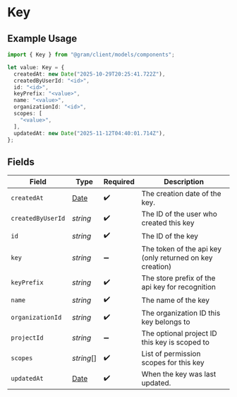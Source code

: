 # Key

## Example Usage

```typescript
import { Key } from "@gram/client/models/components";

let value: Key = {
  createdAt: new Date("2025-10-29T20:25:41.722Z"),
  createdByUserId: "<id>",
  id: "<id>",
  keyPrefix: "<value>",
  name: "<value>",
  organizationId: "<id>",
  scopes: [
    "<value>",
  ],
  updatedAt: new Date("2025-11-12T04:40:01.714Z"),
};
```

## Fields

| Field                                                                                         | Type                                                                                          | Required                                                                                      | Description                                                                                   |
| --------------------------------------------------------------------------------------------- | --------------------------------------------------------------------------------------------- | --------------------------------------------------------------------------------------------- | --------------------------------------------------------------------------------------------- |
| `createdAt`                                                                                   | [Date](https://developer.mozilla.org/en-US/docs/Web/JavaScript/Reference/Global_Objects/Date) | :heavy_check_mark:                                                                            | The creation date of the key.                                                                 |
| `createdByUserId`                                                                             | *string*                                                                                      | :heavy_check_mark:                                                                            | The ID of the user who created this key                                                       |
| `id`                                                                                          | *string*                                                                                      | :heavy_check_mark:                                                                            | The ID of the key                                                                             |
| `key`                                                                                         | *string*                                                                                      | :heavy_minus_sign:                                                                            | The token of the api key (only returned on key creation)                                      |
| `keyPrefix`                                                                                   | *string*                                                                                      | :heavy_check_mark:                                                                            | The store prefix of the api key for recognition                                               |
| `name`                                                                                        | *string*                                                                                      | :heavy_check_mark:                                                                            | The name of the key                                                                           |
| `organizationId`                                                                              | *string*                                                                                      | :heavy_check_mark:                                                                            | The organization ID this key belongs to                                                       |
| `projectId`                                                                                   | *string*                                                                                      | :heavy_minus_sign:                                                                            | The optional project ID this key is scoped to                                                 |
| `scopes`                                                                                      | *string*[]                                                                                    | :heavy_check_mark:                                                                            | List of permission scopes for this key                                                        |
| `updatedAt`                                                                                   | [Date](https://developer.mozilla.org/en-US/docs/Web/JavaScript/Reference/Global_Objects/Date) | :heavy_check_mark:                                                                            | When the key was last updated.                                                                |